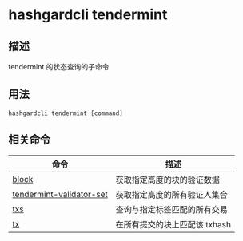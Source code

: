 # hashgardcli tendermint

## 描述

tendermint 的状态查询的子命令

## 用法

```
hashgardcli tendermint [command]

```

## 相关命令

| 命令                                         | 描述                          |
| -------------------------------------------- | ----------------------------- |
| [block](block.md)                            | 获取指定高度的块的验证数据    |
| [tendermint-validator-set](validator-set.md) | 获取指定高度的所有验证人集合  |
| [txs](txs.md)                                | 查询与指定标签匹配的所有交易  |
| [tx](tx.md)                                  | 在所有提交的块上匹配该 txhash |
